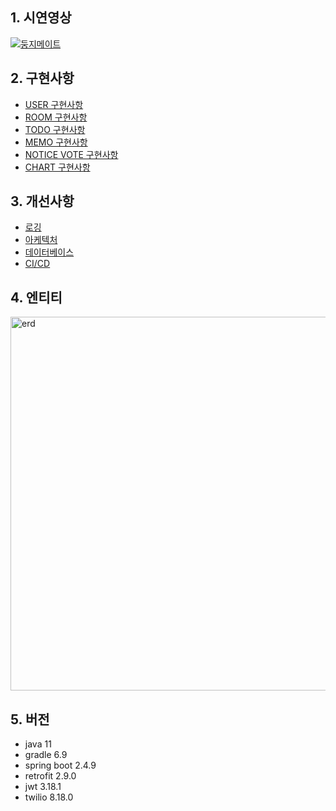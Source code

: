 ## 1. 시연영상 
[![둥지메이트](http://img.youtube.com/vi/6M-7nF22ruM/0.jpg)](https://youtu.be/6M-7nF22ruM?t=0s)

## 2. 구현사항
* [USER 구현사항](./README_FILE/USER_구현사항.md)
* [ROOM 구현사항](./README_FILE/ROOM_구현사항.md)
* [TODO 구현사항](./README_FILE/TODO_구현사항.md)
* [MEMO 구현사항](./README_FILE/MEMO_구현사항.md)
* [NOTICE VOTE 구현사항](./README_FILE/NOTICE_VOTE_구현사항.md)
* [CHART 구현사항](./README_FILE/CHART_구현사항.md)

## 3. 개선사항
* [로깅](./README_FILE/로깅_개선사항.md) 
* [아케텍처](./README_FILE/아키텍처_개선사항.md)
* [데이터베이스](./README_FILE/데이터베이스_개선사항.md)
* [CI/CD](./README_FILE/CI_CD_개선사항.md)

## 4. 엔티티
<img width="598" alt="erd" src="https://user-images.githubusercontent.com/41245313/137633409-a5c5785b-0d10-47a8-b818-f39c817ce974.png">

## 5. 버전
* java 11
* gradle 6.9
* spring boot 2.4.9
* retrofit 2.9.0
* jwt 3.18.1
* twilio 8.18.0

